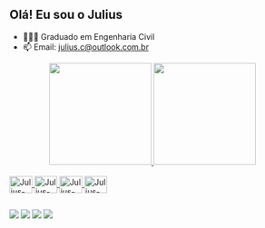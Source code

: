## Olá! Eu sou o Julius

- 👷🏻‍♂️ Graduado em Engenharia Civil
- 📫 Email: julius.c@outlook.com.br



<div align="center">
  <a href="https://github.com/juliuscavalcante">
  <img height="180em" src="https://github-readme-stats.vercel.app/api?username=juliuscavalcante&show_icons=true&theme=dark&include_all_commits=true&count_private=true"/>
  <img height="180em" src="https://github-readme-stats.vercel.app/api/top-langs/?username=juliuscavalcante&layout=compact&langs_count=7&theme=dark"/>
</div>
  
  <div style="display: inline_block"><br>
  <img align="center" alt="Julius-Java" height="30" width="40" src="https://cdn-icons-png.flaticon.com/512/226/226777.png">
  <img align="center" alt="Julius-MySQL" height="30" width="40" src="https://cdn-icons-png.flaticon.com/512/5968/5968313.png">
  <img align="center" alt="Julius-SpringBoot" height="30" width="40" src="https://devkico.itexto.com.br/wp-content/uploads/2014/08/spring-boot-project-logo.png">
  <img align="center" alt="Julius-SpringMVC" height="30" width="40" src="https://img2.gratispng.com/20180812/owt/kisspng-spring-framework-software-framework-java-applicati-brian-scott-russell-5b6febc976ed74.1863036315340615134871.jpg">  
    
    
  
  
  
</div>
  
  ##
  
  <div> 
  <a href="https://instagram.com/juliuscavalcante" target="_blank"><img src="https://img.shields.io/badge/-Instagram-%23E4405F?style=for-the-badge&logo=instagram&logoColor=white" target="_blank"></a>
  <a href="https://www.linkedin.com/in/julius-cavalcante/" target="_blank"><img src="https://img.shields.io/badge/-LinkedIn-%230077B5?style=for-the-badge&logo=linkedin&logoColor=white" target="_blank"></a>
  <a href = "mailto:julius.cavalcante1@gmail.com"><img src="https://img.shields.io/badge/Gmail-D14836?style=for-the-badge&logo=gmail&logoColor=white" target="_blank"></a>
  <a href = "mailto:julius.c@outlook.com.br"><img src="https://img.shields.io/badge/Microsoft_Outlook-0078D4?style=for-the-badge&logo=microsoft-outlook&logoColor=white" target="_blank"></a>
 

 
</div>
